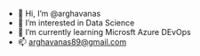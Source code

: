 - 👋 Hi, I’m @arghavanas
- 👀 I’m interested in Data Science 
- 🌱 I’m currently learning Microsft Azure DEvOps 
- 📫 arghavanas89@gmail.com

<!---
arghavanas/arghavanas is a ✨ special ✨ repository because its `README.md` (this file) appears on your GitHub profile.
You can click the Preview link to take a look at your changes.
--->
